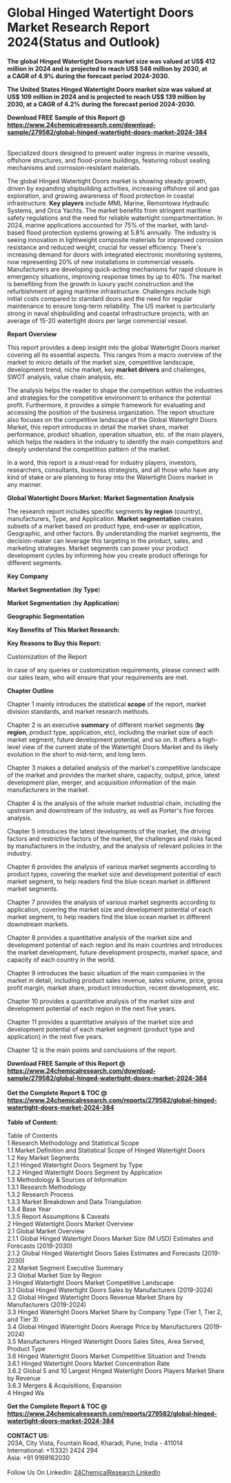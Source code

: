 <h1>Global Hinged Watertight Doors Market Research Report 2024(Status and Outlook)</h1><p><strong>The global Hinged Watertight Doors market size was valued at US$ 412 million in 2024 and is projected to reach US$ 548 million by 2030, at a CAGR of 4.9% during the forecast period 2024-2030.</strong></p><p>
</p><p><strong>The United States Hinged Watertight Doors market size was valued at US$ 109 million in 2024 and is projected to reach US$ 139 million by 2030, at a CAGR of 4.2% during the forecast period 2024-2030.</strong></p><div><b>Download FREE Sample of this Report @ 
            <a href="https://www.24chemicalresearch.com/download-sample/279582/global-hinged-watertight-doors-market-2024-384">
            https://www.24chemicalresearch.com/download-sample/279582/global-hinged-watertight-doors-market-2024-384</a></b></div><br><p>
</p><p>Specialized doors designed to prevent water ingress in marine vessels, offshore structures, and flood-prone buildings, featuring robust sealing mechanisms and corrosion-resistant materials.</p><p>
</p><p>The global Hinged Watertight Doors market is showing steady growth, driven by expanding shipbuilding activities, increasing offshore oil and gas exploration, and growing awareness of flood protection in coastal infrastructure. <strong>Key players</strong> include MML Marine, Remontowa Hydraulic Systems, and Orca Yachts. The market benefits from stringent maritime safety regulations and the need for reliable watertight compartmentation. In 2024, marine applications accounted for 75% of the market, with land-based flood protection systems growing at 5.8% annually. The industry is seeing innovation in lightweight composite materials for improved corrosion resistance and reduced weight, crucial for vessel efficiency. There's increasing demand for doors with integrated electronic monitoring systems, now representing 20% of new installations in commercial vessels. Manufacturers are developing quick-acting mechanisms for rapid closure in emergency situations, improving response times by up to 40%. The market is benefiting from the growth in luxury yacht construction and the refurbishment of aging maritime infrastructure. Challenges include high initial costs compared to standard doors and the need for regular maintenance to ensure long-term reliability. The US market is particularly strong in naval shipbuilding and coastal infrastructure projects, with an average of 15-20 watertight doors per large commercial vessel.</p><p>
</p><p><strong>Report Overview</strong></p><p>
</p><p></p><p>
</p><p>This report provides a deep insight into the global Watertight Doors market covering all its essential aspects. This ranges from a macro overview of the market to micro details of the market size, competitive landscape, development trend, niche market, key <strong>market drivers</strong> and challenges, SWOT analysis, value chain analysis, etc.</p><p>
</p><p>The analysis helps the reader to shape the competition within the industries and strategies for the competitive environment to enhance the potential profit. Furthermore, it provides a simple framework for evaluating and accessing the position of the business organization. The report structure also focuses on the competitive landscape of the Global Watertight Doors Market, this report introduces in detail the market share, market performance, product situation, operation situation, etc. of the main players, which helps the readers in the industry to identify the main competitors and deeply understand the competition pattern of the market.</p><p>
</p><p>In a word, this report is a must-read for industry players, investors, researchers, consultants, business strategists, and all those who have any kind of stake or are planning to foray into the Watertight Doors market in any manner.</p><p>
</p><p><strong>Global Watertight Doors Market: Market Segmentation Analysis</strong></p><p>
</p><p>The research report includes specific segments <strong>by region</strong> (country), manufacturers, Type, and Application. <strong>Market segmentation</strong> creates subsets of a market based on product type, end-user or application, Geographic, and other factors. By understanding the market segments, the decision-maker can leverage this targeting in the product, sales, and marketing strategies. Market segments can power your product development cycles by informing how you create product offerings for different segments.</p><p>
</p><p><strong>Key Company</strong></p><p>
</p><p>
</p><p><strong>Market Segmentation</strong> (<strong>by Type</strong>)</p><p>
</p><p>
</p><p><strong>Market Segmentation</strong> (<strong>by Application</strong>)</p><p>
</p><p>
</p><p><strong>Geographic Segmentation</strong></p><p>
</p><p>
</p><p><strong>Key Benefits of This Market Research:</strong></p><p>
</p><p>
</p><p><strong>Key Reasons to Buy this Report:</strong></p><p>
</p><p>
</p><p>Customization of the Report</p><p>
</p><p>In case of any queries or customization requirements, please connect with our sales team, who will ensure that your requirements are met.</p><p>
</p><p><strong>Chapter Outline</strong></p><p>
</p><p>Chapter 1 mainly introduces the statistical <strong>scope</strong> of the report, market division standards, and market research methods.</p><p>
</p><p>Chapter 2 is an executive <strong>summary</strong> of different market segments (<strong>by region</strong>, product type, application, etc), including the market size of each market segment, future development potential, and so on. It offers a high-level view of the current state of the Watertight Doors Market and its likely evolution in the short to mid-term, and long term.</p><p>
</p><p>Chapter 3 makes a detailed analysis of the market's competitive landscape of the market and provides the market share, capacity, output, price, latest development plan, merger, and acquisition information of the main manufacturers in the market.</p><p>
</p><p>Chapter 4 is the analysis of the whole market industrial chain, including the upstream and downstream of the industry, as well as Porter's five forces analysis.</p><p>
</p><p>Chapter 5 introduces the latest developments of the market, the driving factors and restrictive factors of the market, the challenges and risks faced by manufacturers in the industry, and the analysis of relevant policies in the industry.</p><p>
</p><p>Chapter 6 provides the analysis of various market segments according to product types, covering the market size and development potential of each market segment, to help readers find the blue ocean market in different market segments.</p><p>
</p><p>Chapter 7 provides the analysis of various market segments according to application, covering the market size and development potential of each market segment, to help readers find the blue ocean market in different downstream markets.</p><p>
</p><p>Chapter 8 provides a quantitative analysis of the market size and development potential of each region and its main countries and introduces the market development, future development prospects, market space, and capacity of each country in the world.</p><p>
</p><p>Chapter 9 introduces the basic situation of the main companies in the market in detail, including product sales revenue, sales volume, price, gross profit margin, market share, product introduction, recent development, etc.</p><p>
</p><p>Chapter 10 provides a quantitative analysis of the market size and development potential of each region in the next five years.</p><p>
</p><p>Chapter 11 provides a quantitative analysis of the market size and development potential of each market segment (product type and application) in the next five years.</p><p>
</p><p>Chapter 12 is the main points and conclusions of the report.</p><p>

</p><div><b>Download FREE Sample of this Report @ 
            <a href="https://www.24chemicalresearch.com/download-sample/279582/global-hinged-watertight-doors-market-2024-384">
            https://www.24chemicalresearch.com/download-sample/279582/global-hinged-watertight-doors-market-2024-384</a></b></div><br><div><b>Get the Complete Report & TOC @ 
            <a href="https://www.24chemicalresearch.com/reports/279582/global-hinged-watertight-doors-market-2024-384">
            https://www.24chemicalresearch.com/reports/279582/global-hinged-watertight-doors-market-2024-384</a></b></div><br>
            <b>Table of Content:</b><p>Table of Contents<br />
 1 Research Methodology and Statistical Scope<br />
 1.1 Market Definition and Statistical Scope of Hinged Watertight Doors<br />
 1.2 Key Market Segments<br />
 1.2.1 Hinged Watertight Doors Segment by Type<br />
 1.2.2 Hinged Watertight Doors Segment by Application<br />
 1.3 Methodology & Sources of Information<br />
 1.3.1 Research Methodology<br />
 1.3.2 Research Process<br />
 1.3.3 Market Breakdown and Data Triangulation<br />
 1.3.4 Base Year<br />
 1.3.5 Report Assumptions & Caveats<br />
 2 Hinged Watertight Doors Market Overview<br />
 2.1 Global Market Overview<br />
 2.1.1 Global Hinged Watertight Doors Market Size (M USD) Estimates and Forecasts (2019-2030)<br />
 2.1.2 Global Hinged Watertight Doors Sales Estimates and Forecasts (2019-2030)<br />
 2.2 Market Segment Executive Summary<br />
 2.3 Global Market Size by Region<br />
 3 Hinged Watertight Doors Market Competitive Landscape<br />
 3.1 Global Hinged Watertight Doors Sales by Manufacturers (2019-2024)<br />
 3.2 Global Hinged Watertight Doors Revenue Market Share by Manufacturers (2019-2024)<br />
 3.3 Hinged Watertight Doors Market Share by Company Type (Tier 1, Tier 2, and Tier 3)<br />
 3.4 Global Hinged Watertight Doors Average Price by Manufacturers (2019-2024)<br />
 3.5 Manufacturers Hinged Watertight Doors Sales Sites, Area Served, Product Type<br />
 3.6 Hinged Watertight Doors Market Competitive Situation and Trends<br />
 3.6.1 Hinged Watertight Doors Market Concentration Rate<br />
 3.6.2 Global 5 and 10 Largest Hinged Watertight Doors Players Market Share by Revenue<br />
 3.6.3 Mergers & Acquisitions, Expansion<br />
 4 Hinged Wa</p><div><b>Get the Complete Report & TOC @ 
            <a href="https://www.24chemicalresearch.com/reports/279582/global-hinged-watertight-doors-market-2024-384">
            https://www.24chemicalresearch.com/reports/279582/global-hinged-watertight-doors-market-2024-384</a></b></div><br><b>CONTACT US:</b><br>
            203A, City Vista, Fountain Road, Kharadi, Pune, India - 411014<br>
            International: +1(332) 2424 294<br>
            Asia: +91 9169162030 <br><br>
            Follow Us On LinkedIn: <a href="https://www.linkedin.com/company/24chemicalresearch/">24ChemicalResearch LinkedIn</a>